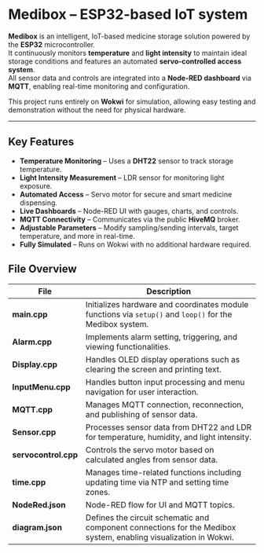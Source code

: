 #  Medibox – ESP32-based IoT system

**Medibox** is an intelligent, IoT-based medicine storage solution powered by the **ESP32** microcontroller.  
It continuously monitors **temperature** and **light intensity** to maintain ideal storage conditions and features an automated **servo-controlled access system**.  
All sensor data and controls are integrated into a **Node-RED dashboard** via **MQTT**, enabling real-time monitoring and configuration.

This project runs entirely on **Wokwi** for simulation, allowing easy testing and demonstration without the need for physical hardware.

---

##  Key Features

-  **Temperature Monitoring** – Uses a **DHT22** sensor to track storage temperature.
-  **Light Intensity Measurement** – LDR sensor for monitoring light exposure.
-  **Automated Access** – Servo motor for secure and smart medicine dispensing.
-  **Live Dashboards** – Node-RED UI with gauges, charts, and controls.
-  **MQTT Connectivity** – Communicates via the public **HiveMQ** broker.
-  **Adjustable Parameters** – Modify sampling/sending intervals, target temperature, and more in real-time.
-  **Fully Simulated** – Runs on Wokwi with no additional hardware required.


##  File Overview

| File            | Description |
|-----------------|-------------|
| **main.cpp**        | Initializes hardware and coordinates module functions via `setup()` and `loop()` for the Medibox system. |
| **Alarm.cpp**       | Implements alarm setting, triggering, and viewing functionalities. |
| **Display.cpp**     | Handles OLED display operations such as clearing the screen and printing text. |
| **InputMenu.cpp**   | Handles button input processing and menu navigation for user interaction. |
| **MQTT.cpp**        | Manages MQTT connection, reconnection, and publishing of sensor data. |
| **Sensor.cpp**      | Processes sensor data from DHT22 and LDR for temperature, humidity, and light intensity. |
| **servocontrol.cpp**| Controls the servo motor based on calculated angles from sensor data. |
| **time.cpp**        | Manages time-related functions including updating time via NTP and setting time zones. |
| **NodeRed.json**    | Node-RED flow for UI and MQTT topics. |
| **diagram.json**    | Defines the circuit schematic and component connections for the Medibox system, enabling visualization in Wokwi. |
